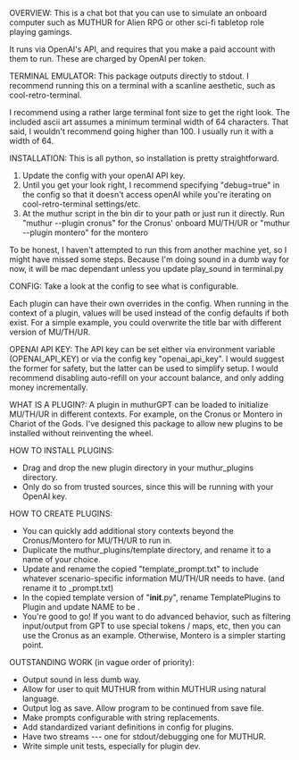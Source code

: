 OVERVIEW:
This is a chat bot that you can use to simulate an onboard computer such as MUTHUR for Alien RPG or other sci-fi tabletop role playing gamings.

It runs via OpenAI's API, and requires that you make a paid account with them to run. These are charged by OpenAI per token.

TERMINAL EMULATOR:
This package outputs directly to stdout. I recommend running this on a terminal with a scanline aesthetic, such as cool-retro-terminal.

I recommend using a rather large terminal font size to get the right look. The included ascii art assumes a minimum terminal width of 64 characters. That said, I wouldn't recommend going higher than 100. I usually run it with a width of 64.

INSTALLATION:
This is all python, so installation is pretty straightforward.

1) Update the config with your openAI API key.
2) Until you get your look right, I recommend specifying "debug=true" in the config so that it doesn't access openAI while you're iterating on cool-retro-terminal settings/etc.
3) At the muthur script in the bin dir to your path or just run it directly. Run "muthur --plugin cronus" for the Cronus' onboard MU/TH/UR or "muthur --plugin montero" for the montero

To be honest, I haven't attempted to run this from another machine yet, so I might have missed some steps. Because I'm doing sound in a dumb way for now, it will be mac dependant unless you update play_sound in terminal.py

CONFIG:
Take a look at the config to see what is configurable.

Each plugin can have their own overrides in the config. When running in the context of a plugin, values will be used instead of the config defaults if both exist. For a simple example, you could overwrite the title bar with different version of MU/TH/UR.

OPENAI API KEY:
The API key can be set either via environment variable (OPENAI_API_KEY) or via the config key "openai_api_key". I would suggest the former for safety, but the latter can be used to simplify setup. I would recommend disabling auto-refill on your account balance, and only adding money incrementally.

WHAT IS A PLUGIN?:
A plugin in muthurGPT can be loaded to initialize MU/TH/UR in different contexts. For example, on the Cronus or Montero in Chariot of the Gods. I've designed this package to allow new plugins to be installed without reinventing the wheel.

HOW TO INSTALL PLUGINS:
- Drag and drop the new plugin directory in your muthur_plugins directory.
- Only do so from trusted sources, since this will be running with your OpenAI key.

HOW TO CREATE PLUGINS:
- You can quickly add additional story contexts beyond the Cronus/Montero for MU/TH/UR to run in.
- Duplicate the muthur_plugins/template directory, and rename it to a name of your choice.
- Update and rename the copied "template_prompt.txt" to include whatever scenario-specific information MU/TH/UR needs to have. (and rename it to <YOURNAME>_prompt.txt)
- In the copied template version of "__init__.py", rename TemplatePlugins to <YOURNAME>Plugin and update NAME to be <YOURNAME>.
- You're good to go! If you want to do advanced behavior, such as filtering input/output from GPT to use special tokens / maps, etc, then you can use the Cronus as an example. Otherwise, Montero is a simpler starting point.

OUTSTANDING WORK (in vague order of priority):
- Output sound in less dumb way.
- Allow for user to quit MUTHUR from within MUTHUR using natural language.
- Output log as save. Allow program to be continued from save file.
- Make prompts configurable with string replacements.
- Add standardized variant definitions in config for plugins.
- Have two streams --- one for stdout/debugging one for MUTHUR.
- Write simple unit tests, especially for plugin dev.